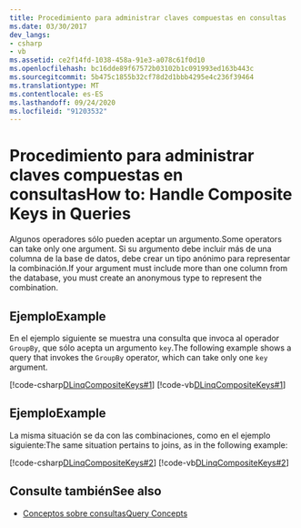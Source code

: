```yaml
---
title: Procedimiento para administrar claves compuestas en consultas
ms.date: 03/30/2017
dev_langs:
- csharp
- vb
ms.assetid: ce2f14fd-1038-458a-91e3-a078c61f0d10
ms.openlocfilehash: bc16dde89f67572b03102b1c091993ed163b443c
ms.sourcegitcommit: 5b475c1855b32cf78d2d1bbb4295e4c236f39464
ms.translationtype: MT
ms.contentlocale: es-ES
ms.lasthandoff: 09/24/2020
ms.locfileid: "91203532"
---
```

# <a name="how-to-handle-composite-keys-in-queries"></a><span data-ttu-id="928c4-102">Procedimiento para administrar claves compuestas en consultas</span><span class="sxs-lookup"><span data-stu-id="928c4-102">How to: Handle Composite Keys in Queries</span></span>

<span data-ttu-id="928c4-103">Algunos operadores sólo pueden aceptar un argumento.</span><span class="sxs-lookup"><span data-stu-id="928c4-103">Some operators can take only one argument.</span></span> <span data-ttu-id="928c4-104">Si su argumento debe incluir más de una columna de la base de datos, debe crear un tipo anónimo para representar la combinación.</span><span class="sxs-lookup"><span data-stu-id="928c4-104">If your argument must include more than one column from the database, you must create an anonymous type to represent the combination.</span></span>  
  
## <a name="example"></a><span data-ttu-id="928c4-105">Ejemplo</span><span class="sxs-lookup"><span data-stu-id="928c4-105">Example</span></span>  

 <span data-ttu-id="928c4-106">En el ejemplo siguiente se muestra una consulta que invoca al operador `GroupBy`, que sólo acepta un argumento `key`.</span><span class="sxs-lookup"><span data-stu-id="928c4-106">The following example shows a query that invokes the `GroupBy` operator, which can take only one `key` argument.</span></span>  
  
 [!code-csharp[DLinqCompositeKeys#1](../../../../../../samples/snippets/csharp/VS_Snippets_Data/DLinqCompositeKeys/cs/Program.cs#1)]
 [!code-vb[DLinqCompositeKeys#1](../../../../../../samples/snippets/visualbasic/VS_Snippets_Data/DLinqCompositeKeys/vb/Module1.vb#1)]  
  
## <a name="example"></a><span data-ttu-id="928c4-107">Ejemplo</span><span class="sxs-lookup"><span data-stu-id="928c4-107">Example</span></span>  

 <span data-ttu-id="928c4-108">La misma situación se da con las combinaciones, como en el ejemplo siguiente:</span><span class="sxs-lookup"><span data-stu-id="928c4-108">The same situation pertains to joins, as in the following example:</span></span>  
  
 [!code-csharp[DLinqCompositeKeys#2](../../../../../../samples/snippets/csharp/VS_Snippets_Data/DLinqCompositeKeys/cs/Program.cs#2)]
 [!code-vb[DLinqCompositeKeys#2](../../../../../../samples/snippets/visualbasic/VS_Snippets_Data/DLinqCompositeKeys/vb/Module1.vb#2)]  
  
## <a name="see-also"></a><span data-ttu-id="928c4-109">Consulte también</span><span class="sxs-lookup"><span data-stu-id="928c4-109">See also</span></span>

- [<span data-ttu-id="928c4-110">Conceptos sobre consultas</span><span class="sxs-lookup"><span data-stu-id="928c4-110">Query Concepts</span></span>](query-concepts.md)
